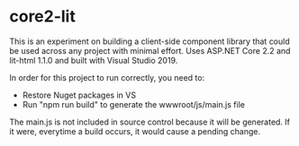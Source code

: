 ﻿# core2-lit

This is an experiment on building a client-side component library that could be used across any project with minimal effort.  Uses ASP.NET Core 2.2 and lit-html 1.1.0 and built with Visual Studio 2019.

In order for this project to run correctly, you need to:

* Restore Nuget packages in VS
* Run "npm run build" to generate the wwwroot/js/main.js file

The main.js is not included in source control because it will be generated.  If it were, everytime a build occurs, it would cause a pending change.
